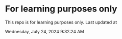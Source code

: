 # For learning purposes only
This repo is for learning purposes only.
Last updated at

Wednesday, July 24, 2024 9:32:24 AM

